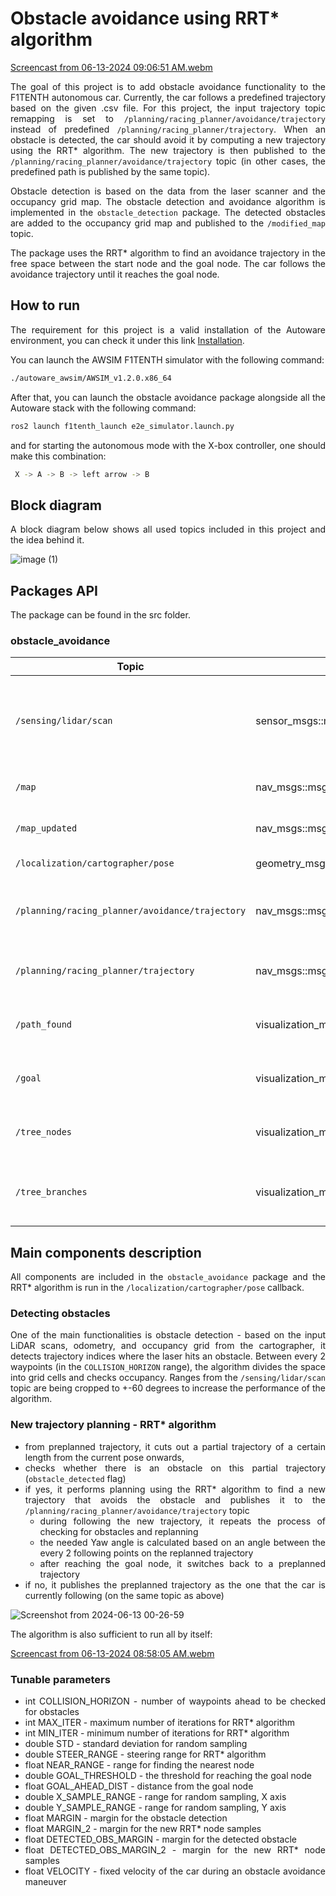 # Obstacle avoidance using RRT* algorithm

<div align="justify">
 
[Screencast from 06-13-2024 09:06:51 AM.webm](https://github.com/Morgaliel/autoware-documentation/assets/58528111/4c1757c8-b06c-4f90-ba28-8f4c68c23b77)

The goal of this project is to add obstacle avoidance functionality to the F1TENTH autonomous car. Currently, the car follows a predefined trajectory based on the given .csv file. For this project, the input trajectory topic remapping is set to `/planning/racing_planner/avoidance/trajectory` instead of predefined `/planning/racing_planner/trajectory`. When an obstacle is detected, the car should avoid it by computing a new trajectory using the RRT* algorithm. The new trajectory is then published to the `/planning/racing_planner/avoidance/trajectory` topic (in other cases, the predefined path is published by the same topic).

Obstacle detection is based on the data from the laser scanner and the occupancy grid map. The obstacle detection and avoidance algorithm is implemented in the `obstacle_detection` package. The detected obstacles are added to the occupancy grid map and published to the `/modified_map` topic. 

The package uses the RRT* algorithm to find an avoidance trajectory in the free space between the start node and the goal node. The car follows the avoidance trajectory until it reaches the goal node. 


## How to run

The requirement for this project is a valid installation of the Autoware environment, you can check it under this link [Installation](../../../installation/index.md). 

You can launch the AWSIM F1TENTH simulator with the following command:

```bash
./autoware_awsim/AWSIM_v1.2.0.x86_64
```

After that, you can launch the obstacle avoidance package alongside all the Autoware stack with the following command:

```bash
ros2 launch f1tenth_launch e2e_simulator.launch.py
```

and for starting the autonomous mode with the X-box controller, one should make this combination:
```bash
 X -> A -> B -> left arrow -> B
```



## Block diagram

A block diagram below shows all used topics included in this project and the idea behind it.

![image (1)](https://github.com/Morgaliel/autoware-documentation/assets/58528111/c8ae752a-9514-44fc-ac47-c7ce4f5e3b66)



## Packages API

The package can be found in the src folder.

### obstacle_avoidance

| Topic                           | Type                         | Function                        | Description                                                   |
|---------------------------------|------------------------------|---------------------------------|---------------------------------------------------------------|
| `/sensing/lidar/scan`           | sensor_msgs::msg::LaserScan  | Input scans from LIDAR          | Scans used to detect obstacles and add them to the occupancy grid |
| `/map`                          | nav_msgs::msg::OccupancyGrid | Input original map              | Generated map from `cartographer`                               |
| `/map_updated`                          | nav_msgs::msg::OccupancyGrid | Output map              | Updated map after inflation                             |
| `/localization/cartographer/pose` | geometry_msgs::msg::PoseStamped | Vehicle Odometry | Vehicle Position                     |
| `/planning/racing_planner/avoidance/trajectory` | nav_msgs::msg::Path | Output avoidance trajectory     | New trajectory planned by RRT* algorithm.                      |
| `/planning/racing_planner/trajectory` | nav_msgs::msg::Path | Input referential trajectory   | Referential trajectory that the car is following.              |
| `/path_found` | visualization_msgs::msg::Marker | Visualise path markers | Shows path found to goal by RRT* |
| `/goal` | visualization_msgs::msg::Marker | Visualise markers | Shows current goal used by RRT* |
| `/tree_nodes` | visualization_msgs::msg::Marker | Visualise tree nodes markers | Shows points found by RRT* |
| `/tree_branches` | visualization_msgs::msg::Marker | Visualise branches markers | Shows edges to tree nodes made by RRT* |


## Main components description
All components are included in the `obstacle_avoidance` package and the RRT* algorithm is run in the `/localization/cartographer/pose`  callback.

### Detecting obstacles
One of the main functionalities is obstacle detection - based on the input LiDAR scans, odometry, and occupancy grid from the cartographer, it detects trajectory indices where the laser hits an obstacle. 
Between every 2 waypoints (in the `COLLISION_HORIZON` range), the algorithm divides the space into grid cells and checks occupancy. Ranges from the `/sensing/lidar/scan` topic are being cropped to +-60 degrees to increase the performance of the algorithm.

### New trajectory planning - RRT* algorithm
- from preplanned trajectory, it cuts out a partial trajectory of a certain length from the current pose onwards,
- checks whether there is an obstacle on this partial trajectory (`obstacle_detected` flag)
- if yes, it performs planning using the RRT* algorithm to find a new trajectory that avoids the obstacle and publishes it to the `/planning/racing_planner/avoidance/trajectory` topic
  - during following the new trajectory, it repeats the process of checking for obstacles and replanning
  - the needed Yaw angle is calculated based on an angle between the every 2 following points on the replanned trajectory
  - after reaching the goal node, it switches back to a preplanned trajectory
- if no, it publishes the preplanned trajectory as the one that the car is currently following (on the same topic as above)

![Screenshot from 2024-06-13 00-26-59](https://github.com/Morgaliel/autoware-documentation/assets/58528111/24b6c883-7f2c-4622-bb96-83b4a8d70473)

The algorithm is also sufficient to run all by itself:

[Screencast from 06-13-2024 08:58:05 AM.webm](https://github.com/Morgaliel/autoware-documentation/assets/58528111/50fa5822-f72d-4a62-915e-b57a1bfc4dc5)


### Tunable parameters

 * int COLLISION_HORIZON - number of waypoints ahead to be checked for obstacles
 * int MAX_ITER - maximum number of iterations for RRT* algorithm
 * int MIN_ITER - minimum number of iterations for RRT* algorithm
 * double STD - standard deviation for random sampling
 * double STEER_RANGE - steering range for RRT* algorithm
 * float NEAR_RANGE - range for finding the nearest node
 * double GOAL_THRESHOLD - the threshold for reaching the goal node
 * float GOAL_AHEAD_DIST - distance from the goal node
 * double X_SAMPLE_RANGE - range for random sampling, X axis
 * double Y_SAMPLE_RANGE - range for random sampling, Y axis
 * float MARGIN - margin for the obstacle detection
 * float MARGIN_2 - margin for the new RRT* node samples
 * float DETECTED_OBS_MARGIN - margin for the detected obstacle
 * float DETECTED_OBS_MARGIN_2 - margin for the new RRT* node samples
 * float VELOCITY - fixed velocity of the car during an obstacle avoidance maneuver
</div>


